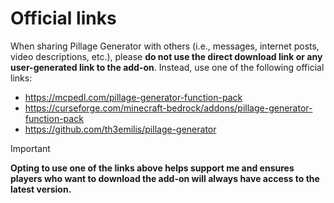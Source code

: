 # Official links

When sharing Pillage Generator with others (i.e., messages, internet posts, video descriptions, etc.), please **do not use the direct download link or any user-generated link to the add-on**. Instead, use one of the following official links:
- https://mcpedl.com/pillage-generator-function-pack
- https://curseforge.com/minecraft-bedrock/addons/pillage-generator-function-pack
- https://github.com/th3emilis/pillage-generator

> [!IMPORTANT]
> **Opting to use one of the links above helps support me and ensures players who want to download the add-on will always have access to the latest version.**
